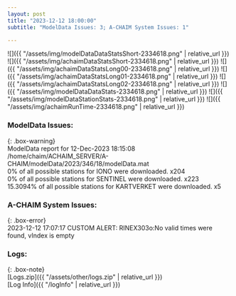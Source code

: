 ```yaml
---
layout: post
title: "2023-12-12 18:00:00"
subtitle: "ModelData Issues: 3; A-CHAIM System Issues: 1"

---
```


![]({{ "/assets/img/modelDataDataStatsShort-2334618.png" | relative_url }})
![]({{ "/assets/img/achaimDataStatsShort-2334618.png" | relative_url }})
![]({{ "/assets/img/achaimDataStatsLong00-2334618.png" | relative_url }})
![]({{ "/assets/img/achaimDataStatsLong01-2334618.png" | relative_url }})
![]({{ "/assets/img/achaimDataStatsLong02-2334618.png" | relative_url }})
![]({{ "/assets/img/modelDataDataStats-2334618.png" | relative_url }})
![]({{ "/assets/img/modelDataStationStats-2334618.png" | relative_url }})
![]({{ "/assets/img/achaimRunTime-2334618.png" | relative_url }})


### ModelData Issues:  
  
{: .box-warning}  
 ModelData report for 12-Dec-2023 18:15:08   
 /home/chaim/ACHAIM_SERVER/A-CHAIM/modelData/2023/346/18/modelData.mat   
 0% of all possible stations for IONO were downloaded. x204   
 0% of all possible stations for SENTINEL were downloaded. x223   
 15.3094% of all possible stations for KARTVERKET were downloaded. x5   
  
### A-CHAIM System Issues:  
  
{: .box-error}  
2023-12-12 17:07:17 CUSTOM ALERT: RINEX303o:No valid times were found, vIndex is empty  

### Logs:  
  
{: .box-note}  
[Logs.zip]({{ "/assets/other/logs.zip" | relative_url }})  
[Log Info]({{ "/logInfo" | relative_url }})  
